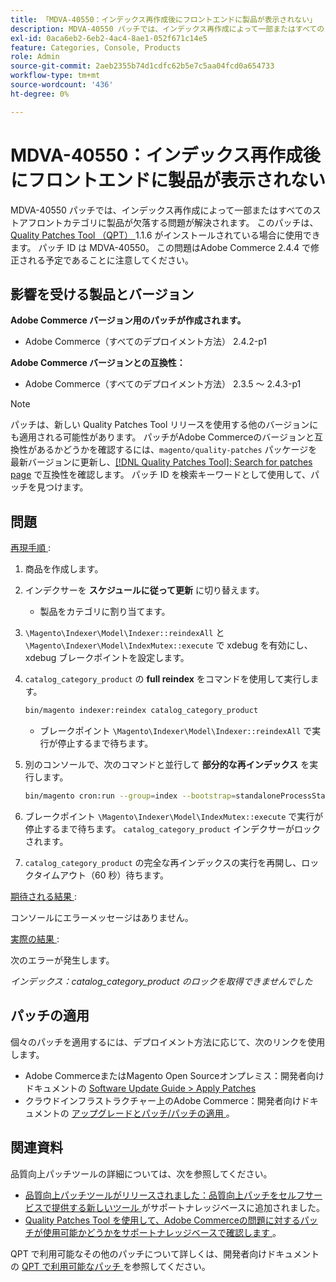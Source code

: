 ```yaml
---
title: 「MDVA-40550：インデックス再作成後にフロントエンドに製品が表示されない」
description: MDVA-40550 パッチでは、インデックス再作成によって一部またはすべてのストアフロントカテゴリに製品が欠落する問題が解決されます。 このパッチは、[Quality Patches Tool （QPT） ] （/help/announcements/adobe-commerce-announcements/magento-quality-patches-released-new-tool-to-self-serve-quality-patches.md） 1.1.6 がインストールされている場合に利用できます。 パッチ ID は MDVA-40550。 この問題はAdobe Commerce 2.4.4 で修正される予定であることに注意してください。
exl-id: 0aca6eb2-6eb2-4ac4-8ae1-052f671c14e5
feature: Categories, Console, Products
role: Admin
source-git-commit: 2aeb2355b74d1cdfc62b5e7c5aa04fcd0a654733
workflow-type: tm+mt
source-wordcount: '436'
ht-degree: 0%

---
```


# MDVA-40550：インデックス再作成後にフロントエンドに製品が表示されない

MDVA-40550 パッチでは、インデックス再作成によって一部またはすべてのストアフロントカテゴリに製品が欠落する問題が解決されます。 このパッチは、[Quality Patches Tool （QPT） ](/help/announcements/adobe-commerce-announcements/magento-quality-patches-released-new-tool-to-self-serve-quality-patches.md)1.1.6 がインストールされている場合に使用できます。 パッチ ID は MDVA-40550。 この問題はAdobe Commerce 2.4.4 で修正される予定であることに注意してください。

## 影響を受ける製品とバージョン

**Adobe Commerce バージョン用のパッチが作成されます。**

* Adobe Commerce（すべてのデプロイメント方法） 2.4.2-p1

**Adobe Commerce バージョンとの互換性：**

* Adobe Commerce（すべてのデプロイメント方法） 2.3.5 ～ 2.4.3-p1

>[!NOTE]
>
>パッチは、新しい Quality Patches Tool リリースを使用する他のバージョンにも適用される可能性があります。 パッチがAdobe Commerceのバージョンと互換性があるかどうかを確認するには、`magento/quality-patches` パッケージを最新バージョンに更新し、[[!DNL Quality Patches Tool]: Search for patches page](https://experienceleague.adobe.com/tools/commerce-quality-patches/index.html?lang=ja) で互換性を確認します。 パッチ ID を検索キーワードとして使用して、パッチを見つけます。

## 問題

<u> 再現手順 </u>:

1. 商品を作成します。
1. インデクサーを **スケジュールに従って更新** に切り替えます。
   * 製品をカテゴリに割り当てます。
1. `\Magento\Indexer\Model\Indexer::reindexAll` と `\Magento\Indexer\Model\IndexMutex::execute` で xdebug を有効にし、xdebug ブレークポイントを設定します。
1. `catalog_category_product` の **full reindex** をコマンドを使用して実行します。

   ```bash
   bin/magento indexer:reindex catalog_category_product
   ```

   * ブレークポイント `\Magento\Indexer\Model\Indexer::reindexAll` で実行が停止するまで待ちます。

1. 別のコンソールで、次のコマンドと並行して **部分的な再インデックス** を実行します。

   ```bash
   bin/magento cron:run --group=index --bootstrap=standaloneProcessStarted=1
   ```

1. ブレークポイント `\Magento\Indexer\Model\IndexMutex::execute` で実行が停止するまで待ちます。 `catalog_category_product` インデクサーがロックされます。
1. `catalog_category_product` の完全な再インデックスの実行を再開し、ロックタイムアウト（60 秒）待ちます。

<u> 期待される結果 </u>:

コンソールにエラーメッセージはありません。

<u> 実際の結果 </u>:

次のエラーが発生します。

*インデックス：catalog_category_product のロックを取得できませんでした*

## パッチの適用

個々のパッチを適用するには、デプロイメント方法に応じて、次のリンクを使用します。

* Adobe CommerceまたはMagento Open Sourceオンプレミス：開発者向けドキュメントの [Software Update Guide > Apply Patches](https://experienceleague.adobe.com/ja/docs/commerce-operations/tools/quality-patches-tool/usage)
* クラウドインフラストラクチャー上のAdobe Commerce：開発者向けドキュメントの [ アップグレードとパッチ/パッチの適用 ](https://experienceleague.adobe.com/ja/docs/commerce-cloud-service/user-guide/develop/upgrade/apply-patches)。

## 関連資料

品質向上パッチツールの詳細については、次を参照してください。

* [ 品質向上パッチツールがリリースされました：品質向上パッチをセルフサービスで提供する新しいツール ](/help/announcements/adobe-commerce-announcements/magento-quality-patches-released-new-tool-to-self-serve-quality-patches.md) がサポートナレッジベースに追加されました。
* [Quality Patches Tool を使用して、Adobe Commerceの問題に対するパッチが使用可能かどうかをサポートナレッジベースで確認します ](/help/support-tools/patches-available-in-qpt-tool/check-patch-for-magento-issue-with-magento-quality-patches.md)。

QPT で利用可能なその他のパッチについて詳しくは、開発者向けドキュメントの [QPT で利用可能なパッチ ](https://experienceleague.adobe.com/tools/commerce-quality-patches/index.html?lang=ja) を参照してください。

